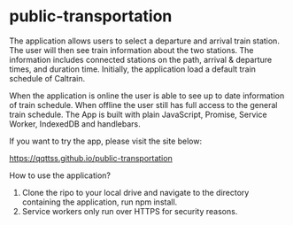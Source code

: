 # public-transportation

The application allows users to select a departure and arrival train station. The user will then see train information about the two stations. The information includes connected stations on the path, arrival & departure times, and duration time.
Initially, the application load a default train schedule of Caltrain.   

When the application is online the user is able to see up to date information of train schedule. When offline the user still has full access to the general train schedule.
The App is built with plain JavaScript, Promise, Service Worker, IndexedDB and handlebars.

If you want to try the app, please visit the site below:

https://qqttss.github.io/public-transportation

How to use the application?
1) Clone the ripo to your local drive and navigate to the directory containing the application, run npm install.
2) Service workers only run over HTTPS for security reasons.
